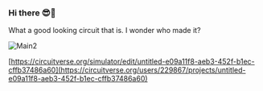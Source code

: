 ### Hi there 😎🎊

What a good looking circuit that is. I wonder who made it?

![Main2](https://github.com/SulaimanS11/SulaimanS11/assets/95322305/e9ac4b5e-aeff-413d-bdd1-b9ff83bc4b98)

[https://circuitverse.org/simulator/edit/untitled-e09a11f8-aeb3-452f-b1ec-cffb37486a60](https://circuitverse.org/users/229867/projects/untitled-e09a11f8-aeb3-452f-b1ec-cffb37486a60)
<!--
**SulaimanS11/SulaimanS11** is a ✨ _special_ ✨ repository because its `README.md` (this file) appears on your GitHub profile.

Here are some ideas to get you started:

- 🔭 Finishing my second year of university studying Computer Science and Psychology
- 🌱 I’m currently learning JS, CSS, and HTML on my own so that I can create a personal page and for multiple other ideas I have
- 👯 I’m looking to collaborate on interesting projects
- 🤔 I’m looking for help with understandin lowlevel languages and how to make my own API's to scrape data
- 💬 Ask me about my day
- 📫 How to reach me: sult2271@mylaurier.ca
- ⚡ Fun fact: I love to skydive
-->

